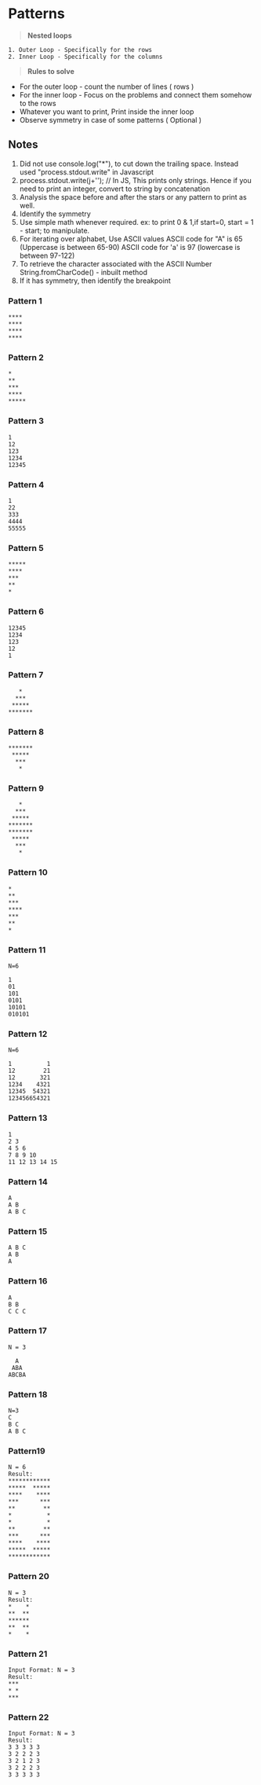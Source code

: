 # Patterns

> **Nested loops**
```
1. Outer Loop - Specifically for the rows
2. Inner Loop - Specifically for the columns 
```

> **Rules to solve**
* For the outer loop - count the number of lines ( rows )
* For the inner loop - Focus on the problems and connect them somehow to the rows
* Whatever you want to print, Print inside the inner loop
* Observe symmetry in case of some patterns ( Optional )

## Notes
1. Did not use console.log("*"), to cut down the trailing space. Instead used "process.stdout.write" in Javascript
2. process.stdout.write(j+''); // In JS, This prints only strings. Hence if you need to print an integer, convert to string by concatenation
3. Analysis the space before and after the stars or any pattern to print as well.
4. Identify the symmetry
5. Use simple math whenever required. ex: to print 0 & 1,if start=0,  start = 1 - start; to manipulate.
6. For iterating over alphabet, Use ASCII values
   ASCII code for "A" is 65 (Uppercase is between 65-90)
   ASCII code for 'a' is 97 (lowercase is between 97-122)
7. To retrieve the character associated with the ASCII Number 
   String.fromCharCode(<ASCII number>) - inbuilt method
8. If it has symmetry, then identify the breakpoint


### Pattern 1
```
****
****
****
****
```


### Pattern 2
```
*
**
***
****
*****
```

### Pattern 3
```
1
12
123
1234
12345
```

### Pattern 4
```
1
22
333
4444
55555
```

### Pattern 5
```
*****
****
***
**
*
```

### Pattern 6
```
12345
1234
123
12
1
```

### Pattern 7
```
   *   
  ***  
 *****
*******
```

### Pattern 8
```
*******
 ***** 
  *** 
   *
```

### Pattern 9
```
   *   
  ***  
 *****
*******
*******
 ***** 
  *** 
   *
```

### Pattern 10
```
*   
**  
***
****
***
** 
*
```

### Pattern 11
```
N=6

1
01
101
0101
10101
010101
```

### Pattern 12
```
N=6

1          1
12        21
12       321
1234    4321
12345  54321
123456654321
```

### Pattern 13
```
1
2 3
4 5 6
7 8 9 10
11 12 13 14 15
```

### Pattern 14
```
A
A B
A B C
```

### Pattern 15
```
A B C
A B
A
```

### Pattern 16
```
A
B B
C C C
```

### Pattern 17
```
N = 3

  A  
 ABA 
ABCBA
```

### Pattern 18
```
N=3
C
B C
A B C
```

### Pattern19
```
N = 6
Result:   
************
*****  *****
****    ****
***      ***
**        **
*          *
*          *
**        **
***      ***
****    ****
*****  *****
************
```

### Pattern 20
```
N = 3
Result: 
*    *
**  **
******
**  **
*    *

```

### Pattern 21
```
Input Format: N = 3
Result: 
***
* *
***
```

### Pattern 22
```
Input Format: N = 3
Result: 
3 3 3 3 3 
3 2 2 2 3 
3 2 1 2 3 
3 2 2 2 3 
3 3 3 3 3
```

